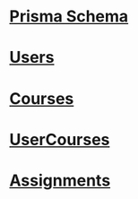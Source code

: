 # [Prisma Schema](packages/database/prisma/schema.prisma)

# [Users](User_rows.csv)

# [Courses](Course_rows.csv)

# [UserCourses](_UserCourses_rows.csv)

# [Assignments](Assignment_rows.csv)